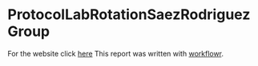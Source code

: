 # ProtocolLabRotationSaezRodriguezGroup

For the website click [here][] 
This report was written with [workflowr][].

[here]: https://leotenshii.github.io/ProtocolLabRotationSaezRodriguezGroup/
[workflowr]: https://github.com/workflowr/workflowr
